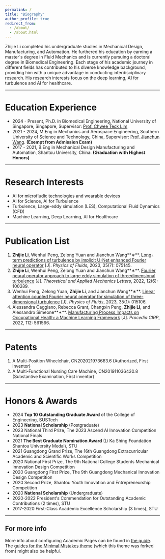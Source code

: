 ```yaml
---
permalink: /
title: "Biography"
author_profile: true
redirect_from: 
  - /about/
  - /about.html
---
```

Zhijie Li completed his undergraduate studies in Mechanical Design, Manufacturing, and Automation. He furthered his education by earning a master's degree in Fluid Mechanics and is currently pursuing a doctoral degree in Biomedical Engineering. Each stage of his academic journey in different fields has contributed to his diverse knowledge background, providing him with a unique advantage in conducting interdisciplinary research. His research interests focus on the deep learning, AI for turbulence and AI for healthcare.


---



# Education Experience

* 2024 - Present, Ph.D. in Biomedical Engineering, National University of Singapore, Singapore, Supervisor: [Prof. Chwee Teck Lim](https://ctlimlab.org/people.html).
* 2021 - 2024, M.Eng in Mechanics and Aerospace Engineering, Southern University of Science and Technology, China, Supervisor: [Prof. Jianchun Wang](https://faculty.sustech.edu.cn/?tagid=wangjc&iscss=1&snapid=1&orderby=date&go=1). **(Exempt from Admission Exam)**
* 2017 - 2021, B.Eng in Mechanical Design Manufacturing and Automation, Shantou University, China. **(Graduation with Highest Honors)**

---



# Research Interests

* AI for microfludic technologies and wearable devices
* AI for Science, AI for Turbulence
* Turbulence, Large-eddy simulation (LES), Computational Fluid Dynamics (CFD)
* Machine Learning, Deep Learning,  AI for Healthcare

---



Publication List
================

1. **Zhijie Li**, Wenhui Peng, Zelong Yuan and Jianchun Wang**∗**. [Long-term predictions of turbulence by implicit U-Net enhanced Fourier neural operator](https://pubs.aip.org/aip/pof/article-abstract/35/7/075145/2903750/Long-term-predictions-of-turbulence-by-implicit-U?redirectedFrom=fulltext) [J]. *Physics of Fluids*, 2023, 35(7): 075145.
2. **Zhijie Li**, Wenhui Peng, Zelong Yuan and Jianchun Wang**∗**. [Fourier neural operator approach to large eddy simulation of three­dimensional turbulence](https://www.sciencedirect.com/science/article/pii/S2095034922000691) [J]. *Theoretical and Applied Mechanics Letters*, 2022, 12(6): 100389.
3. Wenhui Peng, Zelong Yuan, **Zhijie Li**, and Jianchun Wang**∗**. [Linear attention coupled Fourier neural operator for simulation of three-dimensional turbulence](https://pubs.aip.org/aip/pof/article-abstract/35/1/015106/2867873/Linear-attention-coupled-Fourier-neural-operator?redirectedFrom=fulltext) [J]. *Physics of Fluids*, 2023, 35(1): 015106.
4. Alessandra Caggiano, Rebecca Grant, Changxin Peng, **Zhijie Li**, and Alessandro Simeone**∗**. [Manufacturing Process Impacts on Occupational Health: a Machine Learning Framework](https://www.sciencedirect.com/science/article/pii/S2212827122012690) [J]. *Procedia CIRP*, 2022, 112: 561­566.

---



# Patents

1. A Multi-Position Wheelchair, CN202021973683.6 (Authorized, First inventor)
2. A Multi-Functional Nursing Care Machine, CN201911036430.8 (Substantive Examination, First inventor)

---



# Honors & Awards

* 2024 **Top 10 Outstanding Graduate Award** of the College of Engineering, SUSTech
* 2023 **National Scholarship** (Postgraduate)
* 2023 National Third Prize, The 2023 Ascend AI Innovation Competition National Finals
* 2021 **The Best Graduate Nomination Award** (Li Ka Shing Foundation Shantou University Medal), STU
* 2021 Guangdong Grand Prize, The 16th Guangdong Extracurricular Academic and Scientific Works Competition
* 2020 National First Prize, The 9th National College Students Mechanical Innovation Design Competition
* 2020 Guangdong First Prize, The 9th Guangdong Mechanical Innovation Design Competition
* 2020 Second Prize, Shantou Youth Innovation and Entrepreneurship Competition
* 2020 **National Scholarship** (Undergraduate)
* 2020-2022 President's Commendation for Outstanding Academic Contributions (2 times), STU
* 2017-2020 First-Class Academic Excellence Scholarship (3 times), STU

---



For more info
-------------

More info about configuring Academic Pages can be found in [the guide](https://academicpages.github.io/markdown/). The [guides for the Minimal Mistakes theme](https://mmistakes.github.io/minimal-mistakes/docs/configuration/) (which this theme was forked from) might also be helpful.
